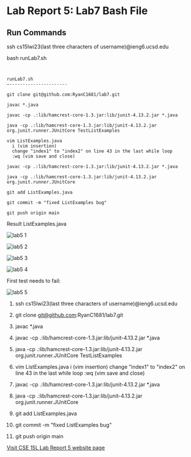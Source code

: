  Lab Report 5: Lab7 Bash File
=====================================

Run Commands
----------------------

ssh cs15lwi23(last three characters of username)@ieng6.ucsd.edu

bash runLab7.sh
```


runLab7.sh
—----------------------

git clone git@github.com:RyanC1681/lab7.git

javac *.java

javac -cp .:lib/hamcrest-core-1.3.jar:lib/junit-4.13.2.jar *.java 

java -cp .:lib/hamcrest-core-1.3.jar:lib/junit-4.13.2.jar org.junit.runner.JUnitCore TestListExamples

vim ListExamples.java
  i (vim insertion)
  change "index1" to "index2" on line 43 in the last while loop
  :wq (vim save and close)

javac -cp .:lib/hamcrest-core-1.3.jar:lib/junit-4.13.2.jar *.java  

java -cp .:lib/hamcrest-core-1.3.jar:lib/junit-4.13.2.jar org.junit.runner.JUnitCore 

git add ListExamples.java 

git commit -m "fixed ListExamples bug"

git push origin main
```

Result ListExamples.java 



![lab5 1](https://user-images.githubusercontent.com/40802485/224199103-6fab3660-d321-4f16-a1a8-346df04ec46f.jpg)

![lab5 2](https://user-images.githubusercontent.com/40802485/224200285-26c12e6e-ff11-4845-aff1-dbbecc1b797f.jpg)

![lab5 3](https://user-images.githubusercontent.com/40802485/224200350-d28c2c99-0220-4706-8373-e77e3219d1d0.jpg)

![lab5 4](https://user-images.githubusercontent.com/40802485/224200387-e08929a7-a169-4354-abd9-3846975724c5.jpg)

First test needs to fail:

![lab5 5](https://user-images.githubusercontent.com/40802485/224200564-3de78ee2-d162-41b5-9073-b01a8589cc11.jpg)

1. ssh cs15lwi23(last three characters of username)@ieng6.ucsd.edu

2. git clone git@github.com:RyanC1681/lab7.git

3. javac *.java

4. javac -cp .:lib/hamcrest-core-1.3.jar:lib/junit-4.13.2.jar *.java 

5. java -cp .:lib/hamcrest-core-1.3.jar:lib/junit-4.13.2.jar org.junit.runner.JUnitCore TestListExamples

6. vim ListExamples.java
  i (vim insertion)
  change "index1" to "index2" on line 43 in the last while loop
  :wq (vim save and close)

7. javac -cp .:lib/hamcrest-core-1.3.jar:lib/junit-4.13.2.jar *.java  

8. java -cp .:lib/hamcrest-core-1.3.jar:lib/junit-4.13.2.jar org.junit.runner.JUnitCore 

9. git add ListExamples.java 

10. git commit -m "fixed ListExamples bug"

11. git push origin main

[Visit CSE 15L Lab Report 5 website page](https://ryanc1681.github.io/cse15l-lab-reports/LabReport5.html)

